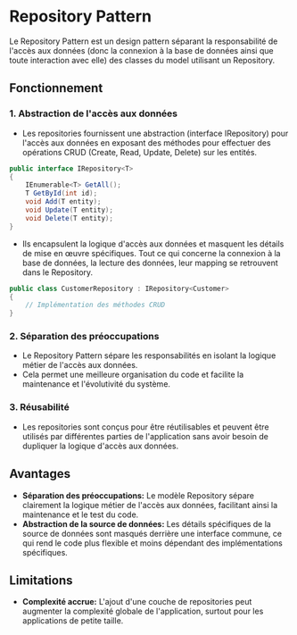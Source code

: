 # Repository Pattern

Le Repository Pattern est un design pattern séparant la responsabilité de l'accès aux données (donc la connexion à la base de données ainsi que toute interaction avec elle) des classes du model utilisant un Repository.

## Fonctionnement

### 1. Abstraction de l'accès aux données

- Les repositories fournissent une abstraction (interface IRepository) pour l'accès aux données en exposant des méthodes pour effectuer des opérations CRUD (Create, Read, Update, Delete) sur les entités.

```csharp
public interface IRepository<T>
{
    IEnumerable<T> GetAll();
    T GetById(int id);
    void Add(T entity);
    void Update(T entity);
    void Delete(T entity);
}


```

- Ils encapsulent la logique d'accès aux données et masquent les détails de mise en œuvre spécifiques. Tout ce qui concerne la connexion à la base de données, la lecture des données, leur mapping se retrouvent dans le Repository.

```csharp
public class CustomerRepository : IRepository<Customer>
{
    // Implémentation des méthodes CRUD
}
```

### 2. Séparation des préoccupations

- Le Repository Pattern sépare les responsabilités en isolant la logique métier de l'accès aux données.
- Cela permet une meilleure organisation du code et facilite la maintenance et l'évolutivité du système.

### 3. Réusabilité

- Les repositories sont conçus pour être réutilisables et peuvent être utilisés par différentes parties de l'application sans avoir besoin de dupliquer la logique d'accès aux données.

## Avantages 

- **Séparation des préoccupations:** Le modèle Repository sépare clairement la logique métier de l'accès aux données, facilitant ainsi la maintenance et le test du code.
- **Abstraction de la source de données:** Les détails spécifiques de la source de données sont masqués derrière une interface commune, ce qui rend le code plus flexible et moins dépendant des implémentations spécifiques.

## Limitations

- **Complexité accrue:** L'ajout d'une couche de repositories peut augmenter la complexité globale de l'application, surtout pour les applications de petite taille.
